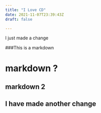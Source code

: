 ```yaml
---
title: "I Love CD"
date: 2021-11-07T23:39:43Z
draft: false

---
```


I just made a change

###This is a markdown

# markdown ?

## markdown 2

## I have made another change
